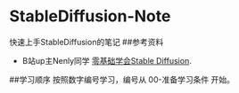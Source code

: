 # StableDiffusion-Note
快速上手StableDiffusion的笔记
##参考资料
- B站up主Nenly同学 [零基础学会Stable Diffusion]([https://pages.github.com/](https://www.bilibili.com/video/BV1As4y127HW/?spm_id_from=333.337.search-card.all.click&vd_source=579078a2993e269fc3956d4c1eb6a84d)https://www.bilibili.com/video/BV1As4y127HW/?spm_id_from=333.337.search-card.all.click&vd_source=579078a2993e269fc3956d4c1eb6a84d).

##学习顺序
按照数字编号学习，编号从 00-准备学习条件 开始。
